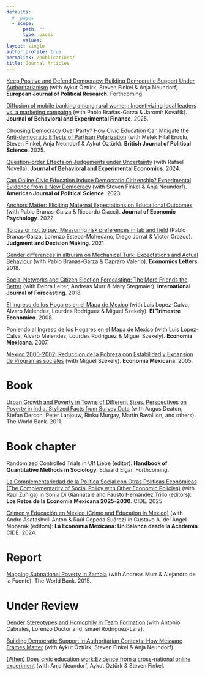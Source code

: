 ```yaml
---
defaults:
  # _pages
  - scope:
      path: ""
      type: pages
      values:
layout: single
author_profile: true
permalink: /publications/
title: Journal Articles
---
```


[Keep Positive and Defend Democracy: Building Democratic Support Under Authoritarianism](https://osf.io/preprints/osf/fqn5g) (with Aykut Öztürk, Steven Finkel & Anja Neundorf).  **European Journal of Political Research**.  Forthcoming.

[Diffusion of mobile banking among rural women: Incentivizing local leaders vs. a marketing campaign](https://www.sciencedirect.com/science/article/abs/pii/S2214635025000668) (with Pablo Brañas-Garza & Jaromír Kovářík).  **Journal of Behavioral and Experimental Finance**.  2025.

[Choosing Democracy Over Party? How Civic Education Can Mitigate the Anti-democratic Effects of Partisan Polarization](https://www.cambridge.org/core/journals/british-journal-of-political-science/article/choosing-democracy-over-party-how-civic-education-can-mitigate-the-antidemocratic-effects-of-partisan-polarization/6E80D12664C509E01DE8C67EE2AC00BE?utm_campaign=shareaholic&utm_medium=copy_link&utm_source=bookmark) (with Melek Hilal Eroglu, Steven Finkel, Anja Neundorf & Aykut Öztürk).  **British Journal of Political Science**.  2025.

[Question-order Effects on Judgements under Uncertainty](https://doi.org/10.1016/j.socec.2023.102159) (with Rafael Novella).  **Journal of Behavioral and Experimental Economics**.  2024.

[Can Online Civic Education Induce Democratic Citizenship? Experimental Evidence from a New Democracy](https://onlinelibrary.wiley.com/doi/10.1111/ajps.12765) (with Steven Finkel & Anja Neundorf).  **American Journal of Political Science**. 2023.

[Anchors Matter: Eliciting Maternal Expectations on Educational Outcomes](https://www.sciencedirect.com/science/article/abs/pii/S0167487022000289) (with Pablo Branas-Garza & Riccardo Ciacci). **Journal of Economic Psychology**.  2022.

[To pay or not to pay: Measuring risk preferences in lab and field](https://www.cambridge.org/core/journals/judgment-and-decision-making/article/to-pay-or-not-to-pay-measuring-risk-preferences-in-lab-and-field/75E54D14217AB7A886729C6C498EDA87) (Pablo Branas-Garza, Lorenzo Estepa-Mohedano, Diego Jorrat & Victor Orozco). **Judgment and Decision Making**. 2021
 
[Gender differences in altruism on Mechanical Turk: Expectations and Actual Behaviour](https://doi.org/10.1016/j.econlet.2018.05.022) (with Pablo Branas-Garza & Capraro Valerio). **Economics Letters**.  2018.

[Social Networks and Citizen Election Forecasting: The More Friends the Better](https://doi.org/10.1016/j.ijforecast.2017.11.006) (with Debra Leiter, Andreas Murr & Mary Stegmaier). **International Journal of Forecasting**.  2018.

[El Ingreso de los Hogares en el Mapa de Mexico](https://www.jstor.org/stable/20857184) (with Luis Lopez-Calva, Alvaro Melendez, Lourdes Rodriguez & Miguel Szekely). **El Trimestre Economico**.  2008.

[Poniendo al Ingreso de los Hogares en el Mapa de Mexico](https://biblat.unam.mx/hevila/EconomiaMexicana/2007/vol16/no2/3.pdf) (with Luis Lopez-Calva, Alvaro Melendez, Lourdes Rodriguez & Miguel Szekely). **Economía Mexicana**.  2007.

[Mexico 2000-2002: Reduccion de la Pobreza con Estabilidad y Expansion de Programas sociales](https://www.redalyc.org/pdf/323/32314203.pdf) (with Miguel Szekely). **Economía Mexicana**.  2005.

# Book

[Urban Growth and Poverty in Towns of Different Sizes. Perspectives on Poverty in India. Stylized Facts from Survey Data](http://documents.worldbank.org/curated/en/103691468041447795/Main-report) (with Angus Deaton, Stefan Dercon, Peter Lanjouw, Rinku Murgay, Martin Ravallion, and others). The World Bank.  2011.

# Book chapter

Randomized Controlled Trials in Ulf Liebe (editor): **Handbook of Quantitative Methods in Sociology**. Edward Elgar.  Forthcoming.

[La Complementariedad de la Política Social con Otras Políticas Económicas (The Complementarity of Social Policy with Other Economic Policies)](https://repositorio-digital.cide.edu/handle/11651/6422) (with Raúl Zúñiga) in Sonia Di Giannatale and Fausto Hernández Trillo (editors): **Los Retos de la Economía Mexicana 2025-2030**. CIDE.  2025

[Crimen y Educación en México (Crime and Education in Mexico)](https://repositorio-digital.cide.edu/handle/11651/5906) (with Andro Asatashvili Anton & Raúl Cepeda Suárez) in Gustavo A. del Ángel Mobarak (editors): **La Economía Mexicana: Un Balance desde la Academia**. CIDE.  2024.

# Report

[Mapping Subnational Poverty in Zambia](https://www.sidalc.net/search/Record/dig-okr-1098621783/Description)
(with Andreas Murr & Alejandro de la Fuente). The World Bank. 2015.

# Under Review

[Gender Stereotypes and Homophily in Team Formation](https://papers.ssrn.com/sol3/papers.cfm?abstract_id=5146749) (with Antonio Cabrales, Lorenzo Ductor and Ismael Rodriguez-Lara).

[Building Democratic Support in Authoritarian Contexts: How Message Frames Matter](https://osf.io/preprints/osf/fqn5g) (with Aykut Öztürk, Steven Finkel & Anja Neundorf).

[(When) Does civic education work:Evidence from a cross-national online experiment](https://osf.io/preprints/osf/ue6qj) (with Anja Neundorf, Aykut Öztürk & Steven Finkel.
